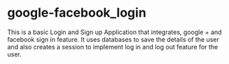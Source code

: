 # google-facebook_login

This is a basic Login and Sign up Application that integrates, google + and facebook sign in feature.
It uses databases to save the details of the user and also creates a session to implement log in and log out feature for the user.

